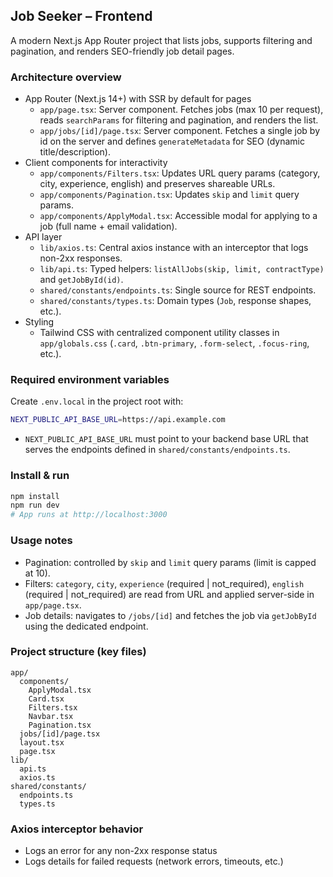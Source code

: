 ## Job Seeker – Frontend

A modern Next.js App Router project that lists jobs, supports filtering and pagination, and renders SEO-friendly job detail pages.

### Architecture overview

- App Router (Next.js 14+) with SSR by default for pages
  - `app/page.tsx`: Server component. Fetches jobs (max 10 per request), reads `searchParams` for filtering and pagination, and renders the list.
  - `app/jobs/[id]/page.tsx`: Server component. Fetches a single job by id on the server and defines `generateMetadata` for SEO (dynamic title/description).
- Client components for interactivity
  - `app/components/Filters.tsx`: Updates URL query params (category, city, experience, english) and preserves shareable URLs.
  - `app/components/Pagination.tsx`: Updates `skip` and `limit` query params.
  - `app/components/ApplyModal.tsx`: Accessible modal for applying to a job (full name + email validation).
- API layer
  - `lib/axios.ts`: Central axios instance with an interceptor that logs non-2xx responses.
  - `lib/api.ts`: Typed helpers: `listAllJobs(skip, limit, contractType)` and `getJobById(id)`.
  - `shared/constants/endpoints.ts`: Single source for REST endpoints.
  - `shared/constants/types.ts`: Domain types (`Job`, response shapes, etc.).
- Styling
  - Tailwind CSS with centralized component utility classes in `app/globals.css` (`.card`, `.btn-primary`, `.form-select`, `.focus-ring`, etc.).

### Required environment variables

Create `.env.local` in the project root with:

```bash
NEXT_PUBLIC_API_BASE_URL=https://api.example.com
```

- `NEXT_PUBLIC_API_BASE_URL` must point to your backend base URL that serves the endpoints defined in `shared/constants/endpoints.ts`.

### Install & run

```bash
npm install
npm run dev
# App runs at http://localhost:3000
```

### Usage notes

- Pagination: controlled by `skip` and `limit` query params (limit is capped at 10).
- Filters: `category`, `city`, `experience` (required | not_required), `english` (required | not_required) are read from URL and applied server-side in `app/page.tsx`.
- Job details: navigates to `/jobs/[id]` and fetches the job via `getJobById` using the dedicated endpoint.

### Project structure (key files)

```
app/
  components/
    ApplyModal.tsx
    Card.tsx
    Filters.tsx
    Navbar.tsx
    Pagination.tsx
  jobs/[id]/page.tsx
  layout.tsx
  page.tsx
lib/
  api.ts
  axios.ts
shared/constants/
  endpoints.ts
  types.ts
```

### Axios interceptor behavior

- Logs an error for any non-2xx response status
- Logs details for failed requests (network errors, timeouts, etc.)

